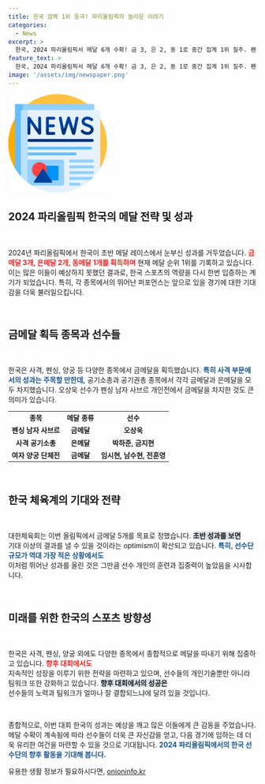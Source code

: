 ```yaml
---
title: 한국 깜짝 1위 등극! 파리올림픽의 놀라운 이야기
categories:
  - News
excerpt: >
  한국, 2024 파리올림픽서 메달 6개 수확! 금 3, 은 2, 동 1로 중간 집계 1위 질주. 펜싱, 사격, 양궁의 화려한 활약이 기대를 뛰어넘었다!
feature_text: >
  한국, 2024 파리올림픽서 메달 6개 수확! 금 3, 은 2, 동 1로 중간 집계 1위 질주. 펜싱, 사격, 양궁의 화려한 활약이 기대를 뛰어넘었다!
image: '/assets/img/newspaper.png'
---
```


<p><img src="/assets/img/newspaper.png" alt="kimp 속보" /></p>

<h2 data-ke-size="size26">2024 파리올림픽 한국의 메달 전략 및 성과</h2>

<p data-ke-size="size16">&nbsp;</p>

<p>2024년 파리올림픽에서 한국이 초반 메달 레이스에서 눈부신 성과를 거두었습니다. <b><span style="color: #ee2323;">금메달 3개, 은메달 2개, 동메달 1개를 획득하며</span></b> 현재 메달 순위 1위를 기록하고 있습니다. 이는 많은 이들이 예상하지 못했던 결과로, 한국 스포츠의 역량을 다시 한번 입증하는 계기가 되었습니다. 특히, 각 종목에서의 뛰어난 퍼포먼스는 앞으로 있을 경기에 대한 기대감을 더욱 불러일으킵니다.</p>

<p data-ke-size="size16">&nbsp;</p>

<h2 data-ke-size="size26">금메달 획득 종목과 선수들</h2>

<p data-ke-size="size16">&nbsp;</p>

<p>한국은 사격, 펜싱, 양궁 등 다양한 종목에서 금메달을 획득했습니다. <b><span style="color: #1a5490;">특히 사격 부문에서의 성과는 주목할 만한데,</span></b> 공기소총과 공기권총 종목에서 각각 금메달과 은메달을 모두 차지했습니다. 오상욱 선수가 펜싱 남자 사브르 개인전에서 금메달을 차지한 것도 큰 의미가 있습니다. </p>

<table>
<tr>
<td style="text-align: center; height: 17px;"><b>종목</b></td>
<td style="text-align: center; height: 17px;"><b>메달 종류</b></td>
<td style="text-align: center; height: 17px;"><b>선수</b></td>
</tr>
<tr>
<td style="text-align: center; height: 17px;"><b>펜싱 남자 사브르</b></td>
<td style="text-align: center; height: 17px;"><b>금메달</b></td>
<td style="text-align: center; height: 17px;"><b>오상욱</b></td>
</tr>
<tr>
<td style="text-align: center; height: 17px;"><b>사격 공기소총</b></td>
<td style="text-align: center; height: 17px;"><b>은메달</b></td>
<td style="text-align: center; height: 17px;"><b>박하준, 금지현</b></td>
</tr>
<tr>
<td style="text-align: center; height: 17px;"><b>여자 양궁 단체전</b></td>
<td style="text-align: center; height: 17px;"><b>금메달</b></td>
<td style="text-align: center; height: 17px;"><b>임시현, 남수현, 전훈영</b></td>
</tr>
</table>

<p data-ke-size="size16">&nbsp;</p>

<h2 data-ke-size="size26">한국 체육계의 기대와 전략</h2>

<p data-ke-size="size16">&nbsp;</p>

<p>대한체육회는 이번 올림픽에서 금메달 5개를 목표로 정했습니다. <b><span style="background-color: #21538527;">초반 성과를 보면<br></span></b> 기대 이상의 결과를 낼 수 있을 것이라는 optimism이 확산되고 있습니다. <b><span style="color: #1a5490;">특히, 선수단 규모가 역대 가장 적은 상황에서도<br></span></b> 이처럼 뛰어난 성과를 올린 것은 그만큼 선수 개인의 훈련과 집중력이 높았음을 시사합니다. </p>

<p data-ke-size="size16">&nbsp;</p>

<h2 data-ke-size="size26">미래를 위한 한국의 스포츠 방향성</h2>

<p data-ke-size="size16">&nbsp;</p>

<p>한국은 사격, 펜싱, 양궁 외에도 다양한 종목에서 종합적으로 메달을 따내기 위해 집중하고 있습니다. <b><span style="color: #ee2323;">향후 대회에서도<br></span></b> 지속적인 성장을 이루기 위한 전략을 마련하고 있으며, 선수들의 개인기술뿐만 아니라 팀워크 또한 강화하고 있습니다. <b><span style="background-color: #21538527;">향후 대회에서의 성공은<br></span></b> 선수들의 노력과 팀워크가 얼마나 잘 결합되느냐에 달려 있을 것입니다. </p>

<p data-ke-size="size16">&nbsp;</p>

<p>종합적으로, 이번 대회 한국의 성과는 예상을 깨고 많은 이들에게 큰 감동을 주었습니다. 메달 수확이 계속됨에 따라 선수들이 더욱 큰 자신감을 얻고, 다음 경기에 임하는 데 더욱 유리한 여건을 마련할 수 있을 것으로 기대됩니다. <b><span style="color: #1a5490;">2024 파리올림픽에서의 한국 선수단의 향후 활동을 기대해 봅니다.</span></b></p>
유용한 생활 정보가 필요하시다면, <a href="https://onioninfo.kr" rel="dofollow">onioninfo.kr</a>


